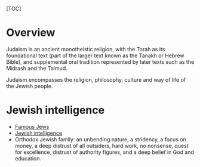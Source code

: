 [TOC]

# Overview
Judaism is an ancient monotheistic religion, with the Torah as its foundational text (part of the larger text known as the Tanakh or Hebrew Bible), and supplemental oral tradition represented by later texts such as the Midrash and the Talmud.

Judaism encompasses the religion, philosophy, culture and way of life of the Jewish people.

# Jewish intelligence
- [Famous Jews](http://www.scientificpsychic.com/search/famous-jews.html)
- [Jewish intelligence](https://en.wikipedia.org/wiki/Ashkenazi_Jewish_intelligence)
- Orthodox Jewish family: an unbending nature, a stridency, a focus on money, a deep distrust of all outsiders, hard work, no nonsense, quest for excellence, distrust of authority figures, and a deep belief in God and education.
